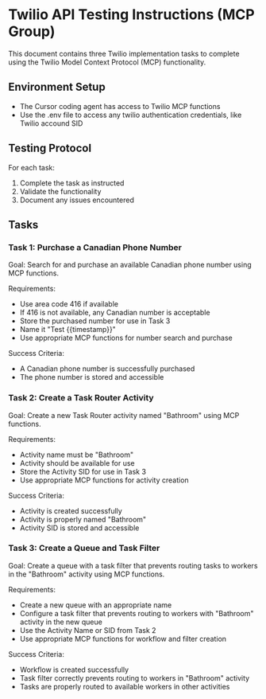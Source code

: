 # Twilio API Testing Instructions (MCP Group)

This document contains three Twilio implementation tasks to complete using the Twilio Model Context Protocol (MCP) functionality.

## Environment Setup

- The Cursor coding agent has access to Twilio MCP functions
- Use the .env file to access any twilio authentication credentials, like Twilio accound SID

## Testing Protocol

For each task:
1. Complete the task as instructed
2. Validate the functionality
3. Document any issues encountered

## Tasks

### Task 1: Purchase a Canadian Phone Number

Goal: Search for and purchase an available Canadian phone number using MCP functions.

Requirements:
- Use area code 416 if available
- If 416 is not available, any Canadian number is acceptable
- Store the purchased number for use in Task 3
- Name it "Test {{timestamp}}"
- Use appropriate MCP functions for number search and purchase

Success Criteria:
- A Canadian phone number is successfully purchased
- The phone number is stored and accessible

### Task 2: Create a Task Router Activity

Goal: Create a new Task Router activity named "Bathroom" using MCP functions.

Requirements:
- Activity name must be "Bathroom"
- Activity should be available for use
- Store the Activity SID for use in Task 3
- Use appropriate MCP functions for activity creation

Success Criteria:
- Activity is created successfully
- Activity is properly named "Bathroom"
- Activity SID is stored and accessible

### Task 3: Create a Queue and Task Filter

Goal: Create a queue with a task filter that prevents routing tasks to workers in the "Bathroom" activity using MCP functions.

Requirements:
- Create a new queue with an appropriate name
- Configure a task filter that prevents routing to workers with "Bathroom" activity in the new queue
- Use the Activity Name or SID from Task 2
- Use appropriate MCP functions for workflow and filter creation

Success Criteria:
- Workflow is created successfully
- Task filter correctly prevents routing to workers in "Bathroom" activity
- Tasks are properly routed to available workers in other activities